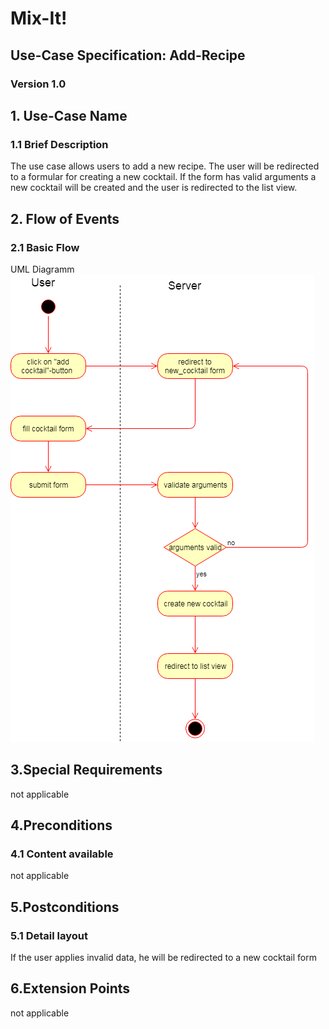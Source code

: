 # Mix-It!

## Use-Case Specification: Add-Recipe

### Version 1.0

## 1. Use-Case Name
### 1.1 Brief Description
The use case allows users to add a new recipe. The user will be redirected to a formular for creating a new cocktail. If the form has valid arguments a new cocktail will be created and the user is redirected to the list view.
## 2. Flow of Events
### 2.1 Basic Flow
UML Diagramm
![UML][]

## 3.Special Requirements
not applicable

## 4.Preconditions
### 4.1 Content available
not applicable

## 5.Postconditions
### 5.1 Detail layout
If the user applies invalid data, he will be redirected to a new cocktail form

## 6.Extension Points
not applicable
  
<!-- picture links -->
[UML]: https://github.com/Mit-It/Documentation/blob/master/Use%20Cases/add_recipe.png "UML Diagram"
